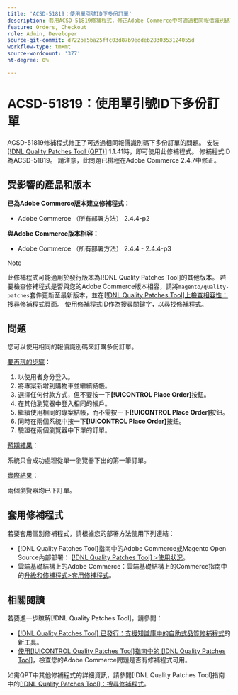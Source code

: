 ```yaml
---
title: 'ACSD-51819：使用單引號ID下多份訂單'
description: 套用ACSD-51819修補程式，修正Adobe Commerce中可透過相同報價識別碼下多份訂單的問題。
feature: Orders, Checkout
role: Admin, Developer
source-git-commit: d722ba5ba25ffc03d87b9eddeb2830353124055d
workflow-type: tm+mt
source-wordcount: '377'
ht-degree: 0%

---
```


# ACSD-51819：使用單引號ID下多份訂單

ACSD-51819修補程式修正了可透過相同報價識別碼下多份訂單的問題。 安裝[[!DNL Quality Patches Tool (QPT)]](https://experienceleague.adobe.com/en/docs/commerce-knowledge-base/kb/announcements/commerce-announcements/magento-quality-patches-released-new-tool-to-self-serve-quality-patches) 1.1.41時，即可使用此修補程式。 修補程式ID為ACSD-51819。 請注意，此問題已排程在Adobe Commerce 2.4.7中修正。

## 受影響的產品和版本

**已為Adobe Commerce版本建立修補程式：**

* Adobe Commerce （所有部署方法） 2.4.4-p2

**與Adobe Commerce版本相容：**

* Adobe Commerce （所有部署方法） 2.4.4 - 2.4.4-p3

>[!NOTE]
>
>此修補程式可能適用於發行版本為[!DNL Quality Patches Tool]的其他版本。 若要檢查修補程式是否與您的Adobe Commerce版本相容，請將`magento/quality-patches`套件更新至最新版本，並在[[!DNL Quality Patches Tool]上檢查相容性：搜尋修補程式頁面](https://experienceleague.adobe.com/tools/commerce-quality-patches/index.html)。 使用修補程式ID作為搜尋關鍵字，以尋找修補程式。

## 問題

您可以使用相同的報價識別碼來訂購多份訂單。

<u>要再現的步驟</u>：

1. 以使用者身分登入。
1. 將專案新增到購物車並繼續結帳。
1. 選擇任何付款方式，但不要按一下&#x200B;**[!UICONTROL Place Order]**&#x200B;按鈕。
1. 在其他瀏覽器中登入相同的帳戶。
1. 繼續使用相同的專案結帳，而不需按一下&#x200B;**[!UICONTROL Place Order]**&#x200B;按鈕。
1. 同時在兩個系統中按一下&#x200B;**[!UICONTROL Place Order]**&#x200B;按鈕。
1. 驗證在兩個瀏覽器中下單的訂單。

<u>預期結果</u>：

系統只會成功處理從單一瀏覽器下出的第一筆訂單。

<u>實際結果</u>：

兩個瀏覽器均已下訂單。

## 套用修補程式

若要套用個別修補程式，請根據您的部署方法使用下列連結：

* [!DNL Quality Patches Tool]指南中的Adobe Commerce或Magento Open Source內部部署： [[!DNL Quality Patches Tool] >使用狀況](https://experienceleague.adobe.com/docs/commerce-operations/tools/quality-patches-tool/usage.html)。
* 雲端基礎結構上的Adobe Commerce：雲端基礎結構上的Commerce指南中的[升級和修補程式>套用修補程式](https://experienceleague.adobe.com/docs/commerce-cloud-service/user-guide/develop/upgrade/apply-patches.html)。

## 相關閱讀

若要進一步瞭解[!DNL Quality Patches Tool]，請參閱：

* [[!DNL Quality Patches Tool] 已發行：支援知識庫中的自助式品質修補程式](https://experienceleague.adobe.com/en/docs/commerce-knowledge-base/kb/announcements/commerce-announcements/magento-quality-patches-released-new-tool-to-self-serve-quality-patches)的新工具。
* [使用[!UICONTROL Quality Patches Tool]指南中的 [!DNL Quality Patches Tool]](/help/tools/quality-patches-tool/patches-available-in-qpt/check-patch-for-magento-issue-with-magento-quality-patches.md)，檢查您的Adobe Commerce問題是否有修補程式可用。


如需QPT中其他修補程式的詳細資訊，請參閱[!DNL Quality Patches Tool]指南中的[[!DNL Quality Patches Tool]：搜尋修補程式](https://experienceleague.adobe.com/tools/commerce-quality-patches/index.html)。
